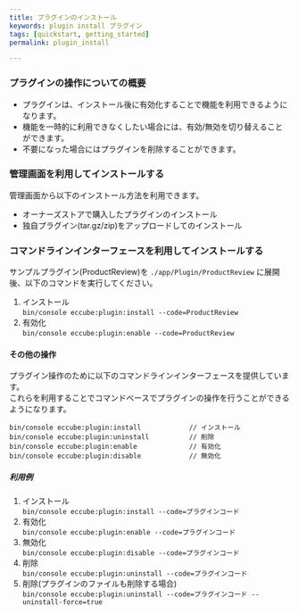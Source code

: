 ```yaml
---
title: プラグインのインストール
keywords: plugin install プラグイン
tags: [quickstart, getting_started]
permalink: plugin_install

---
```


### プラグインの操作についての概要

- プラグインは、インストール後に有効化することで機能を利用できるようになります。  
- 機能を一時的に利用できなくしたい場合には、有効/無効を切り替えることができます。
- 不要になった場合にはプラグインを削除することができます。

### 管理画面を利用してインストールする

管理画面から以下のインストール方法を利用できます。

- オーナーズストアで購入したプラグインのインストール
- 独自プラグイン(tar.gz/zip)をアップロードしてのインストール

### コマンドラインインターフェースを利用してインストールする

サンプルプラグイン(ProductReview)を `./app/Plugin/ProductReview` に展開後、以下のコマンドを実行してください。

1. インストール  
`bin/console eccube:plugin:install --code=ProductReview`
1. 有効化  
`bin/console eccube:plugin:enable --code=ProductReview`

#### その他の操作

プラグイン操作のために以下のコマンドラインインターフェースを提供しています。  
これらを利用することでコマンドベースでプラグインの操作を行うことができるようになります。

```
bin/console eccube:plugin:install            // インストール
bin/console eccube:plugin:uninstall          // 削除
bin/console eccube:plugin:enable             // 有効化
bin/console eccube:plugin:disable            // 無効化
```

##### 利用例

1. インストール  
`bin/console eccube:plugin:install --code=プラグインコード`
1. 有効化  
`bin/console eccube:plugin:enable --code=プラグインコード`
1. 無効化  
`bin/console eccube:plugin:disable --code=プラグインコード`
1. 削除  
`bin/console eccube:plugin:uninstall --code=プラグインコード`
1. 削除(プラグインのファイルも削除する場合)  
`bin/console eccube:plugin:uninstall --code=プラグインコード --uninstall-force=true`
